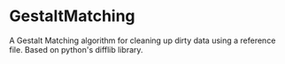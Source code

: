 # GestaltMatching
A Gestalt Matching algorithm for cleaning up dirty data using a reference file.  Based on python's difflib library.

